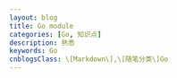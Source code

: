 ```yaml
---
layout: blog
title: Go module
categories: [Go, 知识点]
description: 熟悉
keywords: Go
cnblogsClass: \[Markdown\],\[随笔分类\]Go
---
```


